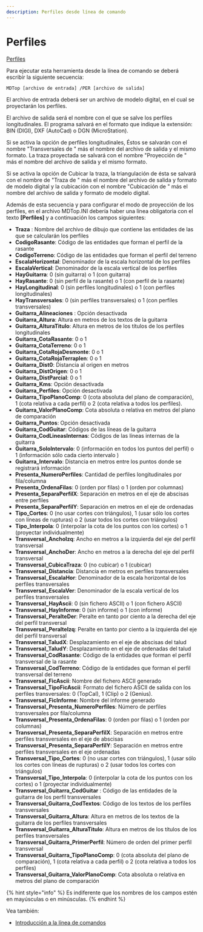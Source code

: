 ```yaml
---
description: Perfiles desde línea de comando
---
```


# Perfiles

[Perfiles](../como.../como-perfiles.md)

Para ejecutar esta herramienta desde la línea de comando se deberá escribir la siguiente secuencia:

```text
MDTop [archivo de entrada] /PER [archivo de salida]
```

El archivo de entrada deberá ser un archivo de modelo digital, en el cual se proyectarán los perfiles.

El archivo de salida será el nombre con el que se salve los perfiles longitudinales. El programa salvará en el formato que indique la extensión: BIN \(DIGI\), DXF \(AutoCad\) o DGN \(MicroStation\).

Si se activa la opción de perfiles longitudinales, Éstos se salvarán con el nombre "Transversales de " más el nombre del archivo de salida y el mismo formato. La traza proyectada se salvará con el nombre "Proyección de " más el nombre del archivo de salida y el mismo formato.

Si se activa la opción de Cubicar la traza, la triangulación de ésta se salvará con el nombre de "Traza de " más el nombre del archivo de salida y formato de modelo digital y la cubicación con el nombre "Cubicación de " más el nombre del archivo de salida y formato de modelo digital.

Además de esta secuencia y para configurar el modo de proyección de los perfiles, en el archivo MDTop.INI debería haber una línea obligatoria con el texto **\[Perfiles\]** y a continuación los campos siguientes:

* **Traza** : Nombre del archivo de dibujo que contiene las entidades de las que se calcularán los perfiles
* **CodigoRasante**: Código de las entidades que forman el perfil de la rasante
* **CodigoTerreno**: Código de las entidades que forman el perfil del terreno
* **EscalaHorizontal**: Denominador de la escala horizontal de los perfiles
* **EscalaVertical**: Denominador de la escala vertical de los perfiles
* **HayGuitarra**: 0 \(sin guitarra\) o 1 \(con guitarra\)
* **HayRasante**: 0 \(sin perfil de la rasante\) o 1 \(con perfil de la rasante\)
* **HayLongitudinal**: 0 \(sin perfiles longitudinales\) o 1 \(con perfiles longitudinales\)
* **HayTransversales**: 0 \(sin perfiles transversales\) o 1 \(con perfiles transversales\)
* **Guitarra\_Alineaciones** : Opción desactivada
* **Guitarra\_Altura**: Altura en metros de los textos de la guitarra
* **Guitarra\_AlturaTitulo**: Altura en metros de los títulos de los perfiles longitudinales
* **Guitarra\_CotaRasante**: 0 o 1
* **Guitarra\_CotaTerreno**: 0 o 1
* **Guitarra\_CotaRojaDesmonte**: 0 o 1
* **Guitarra\_CotaRojaTerraplen**: 0 o 1
* **Guitarra\_Dist0**: Distancia al origen en metros
* **Guitarra\_DistOrigen**: 0 o 1
* **Guitarra\_DistParcial**: 0 o 1
* **Guitarra\_Kms**: Opción desactivada
* **Guitarra\_Perfiles**: Opción desactivada
* **Guitarra\_TipoPlanoComp**: 0 \(cota absoluta del plano de comparación\), 1 \(cota relativa a cada perfil\) o 2 \(cota relativa a todos los perfiles\).
* **Guitarra\_ValorPlanoComp**: Cota absoluta o relativa en metros del plano de comparación
* **Guitarra\_Puntos**: Opción desactivada
* **Guitarra\_CodGuitar**: Códigos de las líneas de la guitarra
* **Guitarra\_CodLineasInternas**: Códigos de las líneas internas de la guitarra
* **Guitarra\_SoloIntervalo**: 0 \(información en todos los puntos del perfil\) o 1 \(información sólo cada cierto intervalo \)
* **Guitarra\_Intervalo**: Distancia en metros entre los puntos donde se registrará información
* **Presenta\_NumeroPerfiles**: Cantidad de perfiles longitudinales por fila/columna
* **Presenta\_OrdenaFilas**: 0 \(orden por filas\) o 1 \(orden por columnas\)
* **Presenta\_SeparaPerfilX**: Separación en metros en el eje de abscisas entre perfiles
* **Presenta\_SeparaPerfilY**: Separación en metros en el eje de ordenadas
* **Tipo\_Cortes**: 0 \(no usar cortes con triángulos\), 1 \(usar sólo los cortes con líneas de rupturas\) o 2 \(usar todos los cortes con triángulos\)
* **Tipo\_Interpola**: 0 \(interpolar la cota de los puntos con los cortes\) o 1 \(proyectar individualmente\)
* **Transversal\_AnchoIzq**: Ancho en metros a la izquierda del eje del perfil transversal
* **Transversal\_AnchoDer**: Ancho en metros a la derecha del eje del perfil transversal
* **Transversal\_CubicaTraza**: 0 \(no cubicar\) o 1 \(cubicar\)
* **Transversal\_Distancia**: Distancia en metros en perfiles transversales
* **Transversal\_EscalaHor**: Denominador de la escala horizontal de los perfiles transversales
* **Transversal\_EscalaVer**: Denominador de la escala vertical de los perfiles transversales
* **Transversal\_HayAscii**: 0 \(sin fichero ASCII\) o 1 \(con fichero ASCII\)
* **Transversal\_HayInforme**: 0 \(sin informe\) o 1 \(con informe\)
* **Transversal\_PeralteDer**: Peralte en tanto por ciento a la derecha del eje del perfil transversal
* **Transversal\_PeralteIzq**: Peralte en tanto por ciento a la izquierda del eje del perfil transversal
* **Transversal\_TaludX**: Desplazamiento en el eje de abscisas del talud
* **Transversal\_TaludY**: Desplazamiento en el eje de ordenadas del talud
* **Transversal\_CodRasante**: Código de la entidades que forman el perfil transversal de la rasante
* **Transversal\_CodTerreno**: Código de la entidades que forman el perfil transversal del terreno
* **Transversal\_FicAscii**: Nombre del fichero ASCII generado
* **Transversal\_TipoFicAscii**: Formato del fichero ASCII de salida con los perfiles transversales: 0 \(TopCal\), 1 \(Clip\) o 2 \(Genius\).
* **Transversal\_FicInforme**: Nombre del informe generado
* **Transversal\_Presenta\_NumeroPerfiles**: Número de perfiles transversales por fila/columna
* **Transversal\_Presenta\_OrdenaFilas**: 0 \(orden por filas\) o 1 \(orden por columnas\)
* **Transversal\_Presenta\_SeparaPerfilX**: Separación en metros entre perfiles transversales en el eje de abscisas
* **Transversal\_Presenta\_SeparaPerfilY**: Separación en metros entre perfiles transversales en el eje ordenadas
* **Transversal\_Tipo\_Cortes**: 0 \(no usar cortes con triángulos\), 1 \(usar sólo los cortes con líneas de rupturas\) o 2 \(usar todos los cortes con triángulos\)
* **Transversal\_Tipo\_Interpola**: 0 \(interpolar la cota de los puntos con los cortes\) o 1 \(proyectar individualmente\)
* **Transversal\_Guitarra\_CodGuitar** : Código de las entidades de la guitarra de los perfil transversales
* **Transversal\_Guitarra\_CodTextos**: Código de los textos de los perfiles transversales
* **Transversal\_Guitarra\_Altura**: Altura en metros de los textos de la guitarra de los perfiles transversales
* **Transversal\_Guitarra\_AlturaTitulo**: Altura en metros de los títulos de los perfiles transversales
* **Transversal\_Guitarra\_PrimerPerfil**: Número de orden del primer perfil transversal
* **Transversal\_Guitarra\_TipoPlanoComp**: 0 \(cota absoluta del plano de comparación\), 1 \(cota relativa a cada perfil\) o 2 \(cota relativa a todos los perfiles\)
* **Transversal\_Guitarra\_ValorPlanoComp**: Cota absoluta o relativa en metros del plano de comparación

{% hint style="info" %}
Es indiferente que los nombres de los campos estén en mayúsculas o en minúsculas.
{% endhint %}

Vea también:

* [Introducción a la línea de comandos](./)

